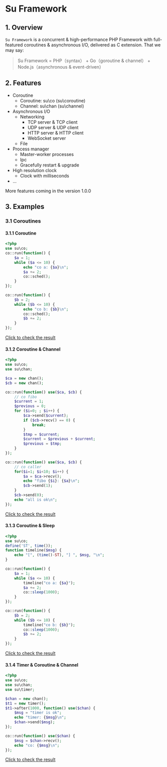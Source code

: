 # Su Framework

## 1. Overview

`Su Framework` is a concurrent & high-performance PHP Framework with full-featured coroutines & asynchronous I/O, delivered as C extension. That we may say:

> Su Framework = PHP（syntax） + Go（goroutine & channel） + Node.js（asynchronous & event-driven）

## 2. Features

- Coroutine
    - Coroutine: su\co (su\coroutine)
    - Channel: su\chan (su\channel)
- Asynchronous I/O
    - Networking
        - TCP server & TCP client
        - UDP server & UDP client
        - HTTP server & HTTP client
        - WebSocket server
    - File
- Process manager
    - Master-worker processes
    - Ipc
    - Gracefully restart & upgrade
- High resolution clock
    - Clock with milliseconds
- ...

More features coming in the version 1.0.0

## 3. Examples

### 3.1 Coroutines

#### 3.1.1 Coroutine

```php
<?php
use su\co;
co::run(function() {
    $a = 1;
    while ($a <= 10) {
        echo "co a: {$a}\n";
        $a += 2;
        co::sched();
    }
});

co::run(function() {
    $b = 2;
    while ($b <= 10) {
        echo "co b: {$b}\n";
        co::sched();
        $b += 2;
    }
});
```
[Click to check the result](https://asciinema.org/a/141601)

#### 3.1.2 Coroutine & Channel

```php
<?php
use su\co;
use su\chan;

$ca = new chan();
$cb = new chan();

co::run(function() use($ca, $cb) {
    // co fibo
    $current = 1;
    $previous = 0;
    for ($i=0; ; $i++) {
        $ca->send($current);
        if ($cb->recv() == 0) {
            break;
        }
        $tmp = $current;
        $current = $previous + $current;
        $previous = $tmp;
    }
});

co::run(function() use($ca, $cb) {
    // co caller
    for($i=1; $i<10; $i++) {
        $a = $ca->recv();
        echo "fibo {$i}: {$a}\n";
        $cb->send(1);
    }
    $cb->send(0);
    echo "all is ok\n";
});
```
[Click to check the result](https://asciinema.org/a/141602)

#### 3.1.3 Coroutine & Sleep

```php
<?php
use su\co;
define('ST', time());
function timeline($msg) {
    echo "[", (time()-ST), "] ", $msg, "\n";
}

co::run(function() {
    $a = 1;
    while ($a <= 10) {
        timeline("co a: {$a}");
        $a += 2;
        co::sleep(1000);
    }
});

co::run(function() {
    $b = 2;
    while ($b <= 10) {
        timeline("co b: {$b}");
        co::sleep(1000);
        $b += 2;
    }
});
```
[Click to check the result](https://asciinema.org/a/141598)

#### 3.1.4 Timer & Coroutine & Channel

```php
<?php
use su\co;
use su\chan;
use su\timer;

$chan = new chan();
$t1 = new timer();
$t1->after(1000, function() use($chan) {
    $msg = "timer is ok";
    echo "timer: {$msg}\n";
    $chan->send($msg);
});

co::run(function() use($chan) {
    $msg = $chan->recv();
    echo "co: {$msg}\n";
});
```
[Click to check the result](https://asciinema.org/a/141604)


